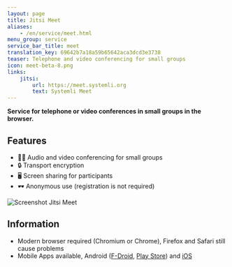 ```yaml
---
layout: page
title: Jitsi Meet
aliases:
    - /en/service/meet.html
menu_group: service
service_bar_title: meet
translation_key: 69642b7a18a59b65642aca3dcd3e3738
teaser: Telephone and video conferencing for small groups
icon: meet-beta-8.png
links:
    jitsi:
        url: https://meet.systemli.org
        text: Systemli Meet
---
```

**Service for telephone or video conferences in small groups in the browser.**

## Features

- 🤳🏻 Audio and video conferencing for small groups
- 🔒 Transport encryption
- 🖥 Screen sharing for participants
- 🕶 Anonymous use (registration is not required)

![Screenshot Jitsi Meet](/assets/img/jitsi-meet-systemli.jpg)

## Information

- Modern browser required (Chromium or Chrome), Firefox and Safari still cause problems
- Mobile Apps available, Android ([F-Droid](https://f-droid.org/de/packages/org.jitsi.meet/), [Play Store](https://play.google.com/store/apps/details?id=org.jitsi.meet&hl=en)) and [iOS](https://itunes.apple.com/us/app/jitsi-meet/id1165103905)
